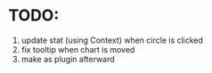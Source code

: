 # TODO:
1. update stat (using Context) when circle is clicked
2. fix tooltip when chart is moved
3. make as plugin afterward

